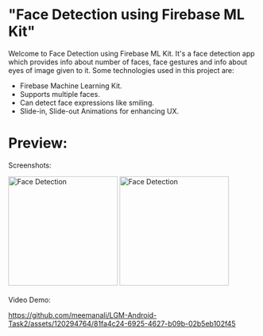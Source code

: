 # "Face Detection using Firebase ML Kit"

Welcome to Face Detection using Firebase ML Kit. It's a face detection app which provides info about number of faces, face gestures and info about eyes of image given to it. Some technologies used in this project are:

* Firebase Machine Learning Kit.
* Supports multiple faces.
* Can detect face expressions like smiling.
* Slide-in, Slide-out Animations for enhancing UX.

# Preview:

Screenshots:

<div>
    <img src="https://github.com/meemanali/LGM-Android-Task2/blob/main/Face%20detection%201.png" alt="Face Detection" width="220" title="Procesing">
    <img src="https://github.com/meemanali/LGM-Android-Task2/blob/main/Face%20detection%202.png" alt="Face Detection" width="220" title="Output">
</div>

<br>
Video Demo:

https://github.com/meemanali/LGM-Android-Task2/assets/120294764/81fa4c24-6925-4627-b09b-02b5eb102f45
